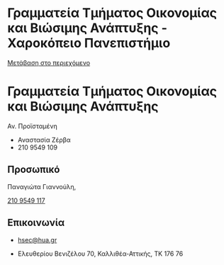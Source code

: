 Γραμματεία Τμήματος Οικονομίας και Βιώσιμης Ανάπτυξης - Χαροκόπειο Πανεπιστήμιο
===============

[Μετάβαση στο περιεχόμενο](https://www.hua.gr/administrative-serv/%CE%B3%CF%81%CE%B1%CE%BC%CE%BC%CE%B1%CF%84%CE%B5%CE%AF%CE%B1-%CF%84%CE%BC%CE%AE%CE%BC%CE%B1%CF%84%CE%BF%CF%82-%CE%BF%CE%B9%CE%BA%CE%BF%CE%BD%CE%BF%CE%BC%CE%AF%CE%B1%CF%82-%CE%BA%CE%B1%CE%B9-%CE%B2/#content "Μετάβαση στο περιεχόμενο")

Γραμματεία Τμήματος Οικονομίας και Βιώσιμης Ανάπτυξης
=====================================================

Αν. Προϊσταμένη

*   Αναστασία Ζέρβα
*   210 9549 109

Προσωπικό
---------

Παναγιώτα Γιαννούλη,

[210 9549 117](tel:210%209549%20117)

Επικοινωνία
-----------

*   hsec@hua.gr

*   Ελευθερίου Βενιζέλου 70, Καλλιθέα-Αττικής, ΤΚ 176 76
